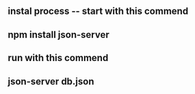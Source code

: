 instal process --
start with this commend
------
npm install json-server
------
run with this commend
-----
json-server db.json
-----
